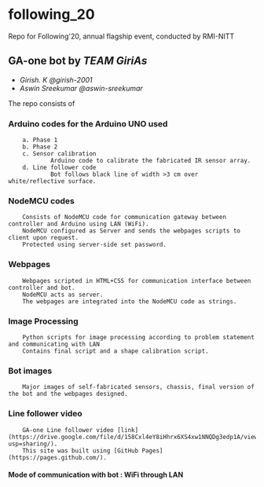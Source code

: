 # following_20
Repo for Following'20, annual flagship event, conducted by RMI-NITT

## GA-one bot by *TEAM GiriAs*

- *Girish. K @girish-2001*
- *Aswin Sreekumar @aswin-sreekumar*

The repo consists of

### Arduino codes for the Arduino UNO used
        a. Phase 1
        b. Phase 2
        c. Sensor calibration
                Arduino code to calibrate the fabricated IR sensor array. 
        d. Line follower code
                Bot follows black line of width >3 cm over white/reflective surface.
    
### NodeMCU codes
        Consists of NodeMCU code for communication gateway between controller and Arduino using LAN (WiFi).
        NodeMCU configured as Server and sends the webpages scripts to client upon request.
        Protected using server-side set password.

### Webpages
        Webpages scripted in HTML+CSS for communication interface between controller and bot.
        NodeMCU acts as server.
        The webpages are integrated into the NodeMCU code as strings.

### Image Processing
        Python scripts for image processing according to problem statement and communicating with LAN
        Contains final script and a shape calibration script.

### Bot images
        Major images of self-fabricated sensors, chassis, final version of the bot and the webpages designed.
        
### Line follower video
        GA-one Line follower video [link] (https://drive.google.com/file/d/158Cxl4eY8iHhrx6XS4xw1NNQDg3edp1A/view?usp=sharing/).
        This site was built using [GitHub Pages](https://pages.github.com/).


#### Mode of communication with bot : WiFi through LAN
